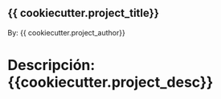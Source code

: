 ## {{ cookiecutter.project_title}}

By: {{ cookiecutter.project_author}}

# Descripción: {{cookiecutter.project_desc}}